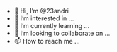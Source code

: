 - 👋 Hi, I’m @23andri
- 👀 I’m interested in ...
- 🌱 I’m currently learning ...
- 💞️ I’m looking to collaborate on ...
- 📫 How to reach me ...

<!---
23andri/23andri is a ✨ special ✨ repository because its `README.md` (this file) appears on your GitHub profile.
You can click the Preview link to take a look at your changes.
--->
